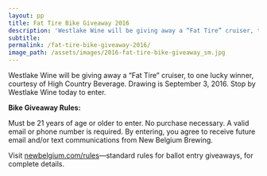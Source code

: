 ```yaml
---
layout: pp
title: Fat Tire Bike Giveaway 2016
description: 'Westlake Wine will be giving away a “Fat Tire” cruiser, to one lucky winner, courtesy of High Country Beverage.'
subtitle:
permalink: /fat-tire-bike-giveaway-2016/
image_path: /assets/images/2016-fat-tire-bike-giveaway_sm.jpg
---
```



Westlake Wine will be giving away a “Fat Tire” cruiser, to one lucky winner, courtesy of High Country Beverage. Drawing is September 3, 2016. Stop by Westlake Wine today to enter.

**Bike Giveaway Rules:**

Must be 21 years of age or older to enter. No purchase necessary. A valid email or phone number is required. By entering, you agree to receive future email and/or text communications from New Belgium Brewing.

Visit [newbelgium.com/rules](http://www.newbelgium.com/rules)—standard rules for ballot entry giveaways, for complete details.